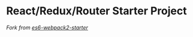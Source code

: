 # React/Redux/Router Starter Project


*Fork from [es6-webpack2-starter](https://github.com/micooz/es6-webpack2-starter)*